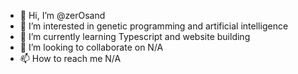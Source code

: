 - 👋 Hi, I’m @zerOsand
- 👀 I’m interested in genetic programming and artificial intelligence
- 🌱 I’m currently learning Typescript and website building
- 💞️ I’m looking to collaborate on N/A
- 📫 How to reach me N/A

<!---
zerOsand/zerOsand is a ✨ special ✨ repository because its `README.md` (this file) appears on your GitHub profile.
You can click the Preview link to take a look at your changes.
--->
